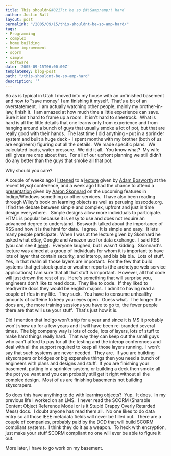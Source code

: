 ```yaml
---
title: This shouldn&#8217;t be so @#!&amp;amp;! hard
author: Justin Ball
layout: post
permalink: "/2005/09/15/this-shouldnt-be-so-amp-hard/"
tags:
- Programming
- complex
- home building
- home improvement
- scorm
- simple
- software
date: '2005-09-15T06:00:00Z'
templateKey: blog-post
path: "/this-shouldnt-be-so-amp-hard"
description: ''
---
```


So as is typical in Utah I moved into my house with an unfinished
basement and now to "save money" I am finishing it myself.  That's
a bit of an overstatement.  I am actually watching other people,
mainly my brother-in-law, finish it.  I am amazed at how much time
a little experience can save.  Sure it isn't hard to frame up a
room.  It isn't hard to sheetrock.  What is hard is all the
little details that one learns only from experience and from hanging
around a bunch of guys that usually smoke a lot of pot, but that are
really good with their hands.  The last time I did anything - put
in a sprinkler system and built a huge deck - I spent months with my
brother (both of us are engineers) figuring out all the details. 
We made specific plans.  We calculated loads, water
pressure.  We did it all.  You know what?  My wife still
gives me crap about that.  For all of our upfront planning we
still didn't do any better than the guys that smoke all that pot.



Why should you care?



A couple of weeks ago I [listened][1] to a [lecture][2] given by [Adam Bosworth][3] at
the recent Mysql conference, and a week ago I had the chance to attend
a [presentation][4] given by [Aaron Skonnard][5] on the upcoming features in
Indigo/Windows something or other services.  I have also been
reading through Wiley's book on learning objects as well as perusing
lesscode.org.  I find the debate between simple and complex,
upfront and just in time design everywhere.   Simple designs
allow more individuals to participate.  HTML is popular because it
is easy to use and does not require an advanced degree to
understand.  Bosworth talked about the importance of RSS and how
it is the html for data.  I agree.  It is simple and
easy.  It lets many people participate.  When I was at the
lecture given by Skonnard he asked what eBay, Google and Amazon use for
data exchange.  I said RSS (you can see it [here][6]). 
Everyone laughed, but I wasn't kidding.  Skonnard's lecture was
aimed at a group of individuals for whom it is important to have lots
of layer that contain security, and interop, and bla bla bla. 
Lots of stuff.  Yes, in that realm all those layers are
important.  For the few that build systems that get stock quote or
weather reports (the archetype web service applications) I am sure that
all that stuff is important.  However, all that code will just
drown the rest of us.  Here's something that will surprise you,
engineers don't like to read docs.  They like to code.  If
they liked to read/write docs they would be english majors.  I
admit to having read a couple of rfcs in my life.  They
suck.  You have to consume unhealthy amounts of caffeine to keep
your eyes open.  Guess what.  The longer the docs are, the
more training sessions you have to go to, the fewer people there are
that will use your stuff.  That's just how it is.



Did I mention that Indigo won't ship for a year and since it is M$ it
probably won't show up for a few years and it will have been re-branded
several times.  The big company way is lots of code, lots of
layers, lots of stuff to make hard things really hard.  That way
they can keep out the small guys who can't afford to pay for all the
testing and the interop conferences and deal with all the support
required to keep all those layers running.  I won't say that such
systems are never needed.  They are.  If you are building
skyscrapers or bridges or big expensive things then you need a bunch of
engineers with plans and designs and stuff.  If you are finishing
your basement, putting in a sprinkler system, or building a deck then
smoke all the pot you want and you can probably still get it right
without all the complex design.  Most of us are finishing
basements not building skyscrapers.



So does this have anything to do with learning objects? 
Yup.  It does.  In my previous life I worked on an LMS. 
I never read the SCORM (Sharable Content Object Reference Model or is
it Stupid Crappy Overly Retarded Mess) docs.  I doubt anyone has
read them all.  No one likes to do data entry so all those IEEE
metadata fields will never be filled out.  There are a couple of
companies, probably paid by the DOD that will build SCORM compliant
systems.  I think they do it as a weapon.  To heck with
encryption, just make your stuff SCORM compliant no one will ever be
able to figure it out.



More later, I have to go work on my basement.


 [1]: http://www.itconversations.com/shows/detail571.html
 [2]: http://www.oreillynet.com/cs/user/view/wlg/6913
 [3]: http://www.adambosworth.net/
 [4]: http://pluralsight.com/blogs/aaron/archive/2005/09/07/14562.aspx
 [5]: http://pluralsight.com/blogs/aaron/default.aspx
 [6]: http://www.amazon.com/exec/obidos/subst/xs/syndicate.html/104-2426989-4309567
